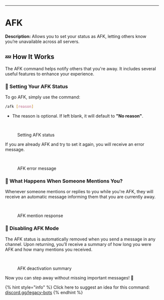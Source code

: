 ---

# AFK  

**Description:** Allows you to set your status as AFK, letting others know you’re unavailable across all servers.  

## 💤 How It Works  

The AFK command helps notify others that you're away. It includes several useful features to enhance your experience.  

### 🔹 Setting Your AFK Status  

To go AFK, simply use the command:  

```bash
/afk [reason]
```  

- The reason is optional. If left blank, it will default to **"No reason"**.  

<figure><img src="../../.gitbook/assets/Capture d’écran 2025-02-17 à 12.51.13.png" alt=""><figcaption><p>Setting AFK status</p></figcaption></figure>  

If you are already AFK and try to set it again, you will receive an error message.  

<figure><img src="../../.gitbook/assets/Capture d’écran 2025-02-17 à 12.55.59.png" alt=""><figcaption><p>AFK error message</p></figcaption></figure>  

### 🔹 What Happens When Someone Mentions You?  

Whenever someone mentions or replies to you while you're AFK, they will receive an automatic message informing them that you are currently away.  

<figure><img src="../../.gitbook/assets/Capture d’écran 2025-02-17 à 12.58.31.png" alt=""><figcaption><p>AFK mention response</p></figcaption></figure>  

### 🔹 Disabling AFK Mode  

The AFK status is automatically removed when you send a message in any channel. Upon returning, you’ll receive a summary of how long you were AFK and how many mentions you received.  

<figure><img src="../../.gitbook/assets/Capture d’écran 2025-02-17 à 13.01.05.png" alt=""><figcaption><p>AFK deactivation summary</p></figcaption></figure>  

Now you can step away without missing important messages! 🚀

{% hint style="info" %}
Click here to suggest an idea for this command: [discord.gg/legacy-bots](https://discord.gg/Ns26dEmC2Y)
{% endhint %}

